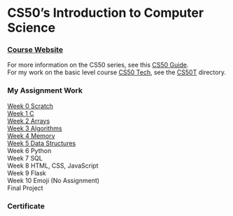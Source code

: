 # CS50’s Introduction to Computer Science 

### [Course Website](https://cs50.harvard.edu/x/2023/)  
For more information on the CS50 series, see this [CS50 Guide](https://www.classcentral.com/report/harvard-cs50-guide/).  
For my work on the basic level course [CS50 Tech](https://cs50.harvard.edu/technology/2017/), see the [CS50T](CS50T) directory. 

### My Assignment Work

[Week 0 Scratch](Week0)  
[Week 1 C](Week1)  
[Week 2 Arrays](Week2)  
[Week 3 Algorithms](Week3)  
[Week 4 Memory](Week4)  
[Week 5 Data Structures](Week5)  
Week 6 Python  
Week 7 SQL  
Week 8 HTML, CSS, JavaScript  
Week 9 Flask  
Week 10 Emoji (No Assignment)  
Final Project

### Certificate
